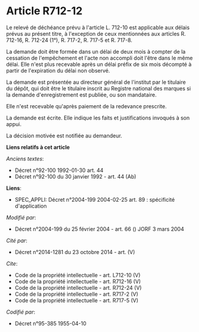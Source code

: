 # Article R712-12

Le relevé de déchéance prévu à l'article L. 712-10 est applicable aux délais prévus au présent titre, à l'exception de ceux
mentionnées aux articles R. 712-16, R. 712-24 (1°), R. 717-2, R. 717-5 et R. 717-8. 

La demande doit être formée dans un délai de deux mois à compter de la cessation de l'empêchement et l'acte non accompli doit
l'être dans le même délai. Elle n'est plus recevable après un délai préfix de six mois décompté à partir de l'expiration du
délai non observé. 

La demande est présentée au directeur général de l'institut par le titulaire du dépôt, qui doit être le titulaire inscrit au
Registre national des marques si la demande d'enregistrement est publiée, ou son mandataire. 

Elle n'est recevable qu'après paiement de la redevance prescrite. 

La demande est écrite. Elle indique les faits et justifications invoqués à son appui. 

La décision motivée est notifiée au demandeur.

**Liens relatifs à cet article**

_Anciens textes_:

  - Décret n°92-100 1992-01-30 art. 44
  - Décret n°92-100 du 30 janvier 1992 - art. 44 (Ab)

**Liens**:

  - SPEC_APPLI: Décret n°2004-199 2004-02-25 art. 89 : spécificité d'application

_Modifié par_:

  - Décret n°2004-199 du 25 février 2004 - art. 66 () JORF 3 mars 2004

_Cité par_:

  - Décret n°2014-1281 du 23 octobre 2014 - art. (V)

_Cite_:

  - Code de la propriété intellectuelle - art. L712-10 (V)
  - Code de la propriété intellectuelle - art. R712-16 (V)
  - Code de la propriété intellectuelle - art. R712-24 (V)
  - Code de la propriété intellectuelle - art. R717-2 (V)
  - Code de la propriété intellectuelle - art. R717-5 (V)

_Codifié par_:

  - Décret n°95-385 1955-04-10
